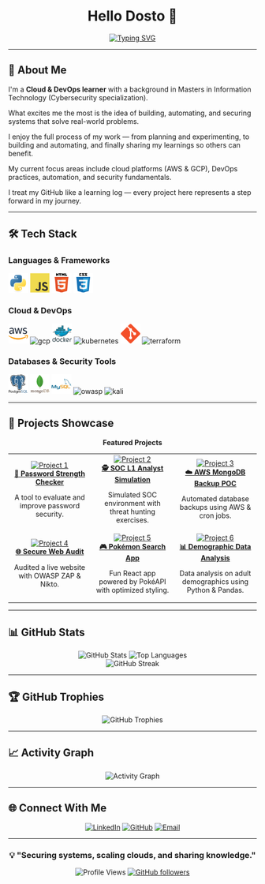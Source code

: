 <div align="center">
  
# Hello Dosto 👋

[![Typing SVG](https://readme-typing-svg.herokuapp.com?font=Fira+Code&pause=1000&color=2E9EF7&center=true&vCenter=true&width=550&lines=Cloud+Engineer;AWS+Engineer;DevOps+Practitioner;Always+Learning+%26+Building)](https://git.io/typing-svg)

</div>

---

## 🚀 About Me

I'm a **Cloud & DevOps learner** with a background in Masters in Information Technology (Cybersecurity specialization).

What excites me the most is the idea of building, automating, and securing systems that solve real-world problems.

I enjoy the full process of my work — from planning and experimenting, to building and automating, and finally sharing my learnings so others can benefit.

My current focus areas include cloud platforms (AWS & GCP), DevOps practices, automation, and security fundamentals.

I treat my GitHub like a learning log — every project here represents a step forward in my journey.

---

## 🛠️ Tech Stack

### **Languages & Frameworks**
<p align="left">
  <img src="https://raw.githubusercontent.com/devicons/devicon/master/icons/python/python-original.svg" alt="python" width="40" height="40"/>
  <img src="https://raw.githubusercontent.com/devicons/devicon/master/icons/javascript/javascript-original.svg" alt="javascript" width="40" height="40"/>
  <img src="https://raw.githubusercontent.com/devicons/devicon/master/icons/html5/html5-original-wordmark.svg" alt="html5" width="40" height="40"/>
  <img src="https://raw.githubusercontent.com/devicons/devicon/master/icons/css3/css3-original-wordmark.svg" alt="css3" width="40" height="40"/>
</p>

### **Cloud & DevOps**
<p align="left">
  <img src="https://raw.githubusercontent.com/devicons/devicon/master/icons/amazonwebservices/amazonwebservices-original-wordmark.svg" alt="aws" width="40" height="40"/>
  <img src="https://www.vectorlogo.zone/logos/google_cloud/google_cloud-icon.svg" alt="gcp" width="40" height="40"/>
  <img src="https://raw.githubusercontent.com/devicons/devicon/master/icons/docker/docker-original-wordmark.svg" alt="docker" width="40" height="40"/>
  <img src="https://www.vectorlogo.zone/logos/kubernetes/kubernetes-icon.svg" alt="kubernetes" width="40" height="40"/>
  <img src="https://raw.githubusercontent.com/devicons/devicon/master/icons/git/git-original.svg" alt="git" width="40" height="40"/>
  <img src="https://www.vectorlogo.zone/logos/terraformio/terraformio-icon.svg" alt="terraform" width="40" height="40"/>
</p>

### **Databases & Security Tools**
<p align="left">
  <img src="https://raw.githubusercontent.com/devicons/devicon/master/icons/postgresql/postgresql-original-wordmark.svg" alt="postgresql" width="40" height="40"/>
  <img src="https://raw.githubusercontent.com/devicons/devicon/master/icons/mongodb/mongodb-original-wordmark.svg" alt="mongodb" width="40" height="40"/>
  <img src="https://raw.githubusercontent.com/devicons/devicon/master/icons/mysql/mysql-original-wordmark.svg" alt="mysql" width="40" height="40"/>
  <img src="https://avatars.githubusercontent.com/u/6716867?s=200&v=4" alt="owasp" width="40" height="40"/>
  <img src="https://www.kali.org/images/kali-dragon-icon.svg" alt="kali" width="40" height="40"/>
</p>

---

## 🚀 Projects Showcase  

<p align="center">
  <b>Featured Projects</b>
</p>

<table align="center">
  <tr>
    <td align="center" width="33%">
      <a href="PROJECT_LINK_1">
        <img src="PROJECT_IMAGE_1" width="100%" alt="Project 1"/><br />
        <b>🔐 Password Strength Checker</b>
      </a>
      <p>A tool to evaluate and improve password security.</p>
    </td>
    <td align="center" width="33%">
      <a href="PROJECT_LINK_2">
        <img src="PROJECT_IMAGE_2" width="100%" alt="Project 2"/><br />
        <b>🕵️ SOC L1 Analyst Simulation</b>
      </a>
      <p>Simulated SOC environment with threat hunting exercises.</p>
    </td>
    <td align="center" width="33%">
      <a href="PROJECT_LINK_3">
        <img src="PROJECT_IMAGE_3" width="100%" alt="Project 3"/><br />
        <b>☁️ AWS MongoDB Backup POC</b>
      </a>
      <p>Automated database backups using AWS & cron jobs.</p>
    </td>
  </tr>
  <tr>
    <td align="center" width="33%">
      <a href="PROJECT_LINK_4">
        <img src="PROJECT_IMAGE_4" width="100%" alt="Project 4"/><br />
        <b>🌐 Secure Web Audit</b>
      </a>
      <p>Audited a live website with OWASP ZAP & Nikto.</p>
    </td>
    <td align="center" width="33%">
      <a href="PROJECT_LINK_5">
        <img src="PROJECT_IMAGE_5" width="100%" alt="Project 5"/><br />
        <b>🎮 Pokémon Search App</b>
      </a>
      <p>Fun React app powered by PokéAPI with optimized styling.</p>
    </td>
    <td align="center" width="33%">
      <a href="PROJECT_LINK_6">
        <img src="PROJECT_IMAGE_6" width="100%" alt="Project 6"/><br />
        <b>📊 Demographic Data Analysis</b>
      </a>
      <p>Data analysis on adult demographics using Python & Pandas.</p>
    </td>
  </tr>
</table>

---

## 📊 GitHub Stats

<div align="center">
  <img src="https://github-readme-stats.vercel.app/api?username=hardikrangucha&show_icons=true&theme=tokyonight&hide_border=true&count_private=true" alt="GitHub Stats" height="165">
  <img src="https://github-readme-stats.vercel.app/api/top-langs/?username=hardikrangucha&layout=compact&theme=tokyonight&hide_border=true" alt="Top Languages" height="165">
</div>

<div align="center">
  <img src="https://github-readme-streak-stats.herokuapp.com/?user=hardikrangucha&theme=tokyonight&hide_border=true" alt="GitHub Streak" width="400">
</div>

---

## 🏆 GitHub Trophies
<div align="center">
  <img src="https://github-profile-trophy.vercel.app/?username=hardikrangucha&theme=tokyonight&no-frame=true&no-bg=true&margin-w=4" alt="GitHub Trophies">
</div>

---

## 📈 Activity Graph
<div align="center">
  <img src="https://github-readme-activity-graph.vercel.app/graph?username=hardikrangucha&theme=tokyo-night&hide_border=true" alt="Activity Graph">
</div>

---

## 🌐 Connect With Me

<div align="center">
  
[![LinkedIn](https://img.shields.io/badge/LinkedIn-Connect-blue?style=for-the-badge&logo=linkedin&logoColor=white)](https://www.linkedin.com/in/hardikrangucha)
[![GitHub](https://img.shields.io/badge/GitHub-Follow-black?style=for-the-badge&logo=github&logoColor=white)](https://github.com/hardikrangucha)
[![Email](https://img.shields.io/badge/Email-Contact-red?style=for-the-badge&logo=gmail&logoColor=white)](mailto:hardik@example.com)

</div>

---

<div align="center">
  
### 💡 "Securing systems, scaling clouds, and sharing knowledge." 

![Profile Views](https://komarev.com/ghpvc/?username=hardikrangucha&color=brightgreen&style=flat-square)
[![GitHub followers](https://img.shields.io/github/followers/hardikrangucha?label=Follow&style=social)](https://github.com/hardikrangucha)

</div>
